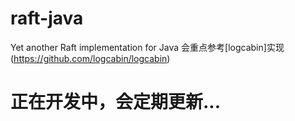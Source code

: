 # raft-java
Yet another Raft implementation for Java
会重点参考[logcabin]实现(https://github.com/logcabin/logcabin)

# 正在开发中，会定期更新...
